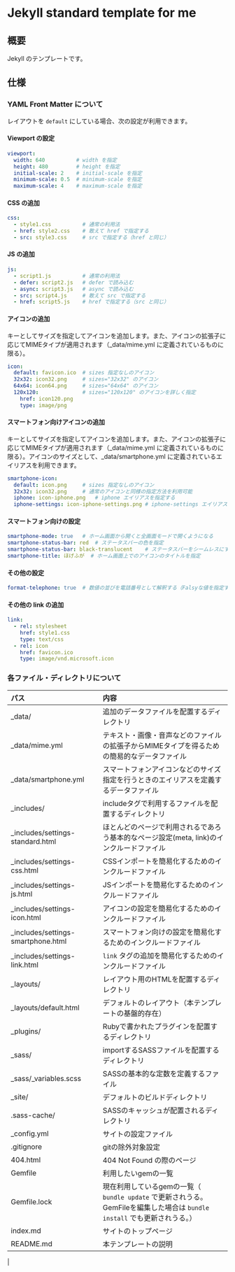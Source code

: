 # Jekyll standard template for me
## 概要
Jekyll のテンプレートです。

## 仕様
### YAML Front Matter について
レイアウトを `default` にしている場合、次の設定が利用できます。

#### Viewport の設定
```yaml
viewport:
  width: 640          # width を指定
  height: 480         # height を指定
  initial-scale: 2    # initial-scale を指定
  minimum-scale: 0.5  # minimum-scale を指定
  maximum-scale: 4    # maximum-scale を指定
```

#### CSS の追加
```yaml
css:
  - style1.css          # 通常の利用法
  - href: style2.css    # 敢えて href で指定する
  - src: style3.css     # src で指定する（href と同じ）
```

#### JS の追加
```yaml
js:
  - script1.js          # 通常の利用法
  - defer: script2.js   # defer で読み込む
  - async: script3.js   # async で読み込む
  - src: script4.js     # 敢えて src で指定する
  - href: script5.js    # href で指定する（src と同じ）
```

#### アイコンの追加
キーとしてサイズを指定してアイコンを追加します。また、アイコンの拡張子に応じてMIMEタイプが適用されます（_data/mime.yml に定義されているものに限る）。
```yaml
icon:
  default: favicon.ico  # sizes 指定なしのアイコン
  32x32: icon32.png     # sizes="32x32" のアイコン
  64x64: icon64.png     # sizes="64x64" のアイコン
  120x120:              # sizes="120x120" のアイコンを詳しく指定
    href: icon120.png
    type: image/png
```

#### スマートフォン向けアイコンの追加
キーとしてサイズを指定してアイコンを追加します。また、アイコンの拡張子に応じてMIMEタイプが適用されます（_data/mime.yml に定義されているものに限る）。アイコンのサイズとして、_data/smartphone.yml に定義されているエイリアスを利用できます。
```yaml
smartphone-icon:
  default: icon.png     # sizes 指定なしのアイコン
  32x32: icon32.png     # 通常のアイコンと同様の指定方法を利用可能
  iphone: icon-iphone.png   # iphone エイリアスを指定する
  iphone-settings: icon-iphone-settings.png # iphone-settings エイリアス
```

#### スマートフォン向けの設定
```yaml
smartphone-mode: true   # ホーム画面から開くと全画面モードで開くようになる
smartphone-status-bar: red  # ステータスバーの色を指定
smartphone-status-bar: black-translucent    # ステータスバーをシームレスにする
smartphone-title: ほげふが  # ホーム画面上でのアイコンのタイトルを指定
```

#### その他の設定
```yaml
format-telephone: true  # 数値の並びを電話番号として解釈する（Falsyな値を指定すると無効にする。デフォルトで無効化される。）
```

#### その他の link の追加
```yaml
link:
  - rel: stylesheet
    href: style1.css
    type: text/css
  - rel: icon
    href: favicon.ico
    type: image/vnd.microsoft.icon
```


### 各ファイル・ディレクトリについて

|パス|内容|
|:--|:--|
|_data/         |追加のデータファイルを配置するディレクトリ
|_data/mime.yml |テキスト・画像・音声などのファイルの拡張子からMIMEタイプを得るための簡易的なデータファイル
|_data/smartphone.yml|スマートフォンアイコンなどのサイズ指定を行うときのエイリアスを定義するデータファイル
|_includes/     |includeタグで利用するファイルを配置するディレクトリ
|_includes/settings-standard.html|ほとんどのページで利用されるであろう基本的なページ設定(meta, link)のインクルードファイル
|_includes/settings-css.html|CSSインポートを簡易化するためのインクルードファイル
|_includes/settings-js.html|JSインポートを簡易化するためのインクルードファイル
|_includes/settings-icon.html|アイコンの設定を簡易化するためのインクルードファイル
|_includes/settings-smartphone.html|スマートフォン向けの設定を簡易化するためのインクルードファイル
|_includes/settings-link.html|`link` タグの追加を簡易化するためのインクルードファイル
|_layouts/      |レイアウト用のHTMLを配置するディレクトリ
|_layouts/default.html|デフォルトのレイアウト（本テンプレートの基盤的存在）
|_plugins/      |Rubyで書かれたプラグインを配置するディレクトリ
|_sass/         |importするSASSファイルを配置するディレクトリ
|_sass/_variables.scss|SASSの基本的な定数を定義するファイル
|_site/         |デフォルトのビルドディレクトリ
|.sass-cache/   |SASSのキャッシュが配置されるディレクトリ
|_config.yml    |サイトの設定ファイル
|.gitignore     |gitの除外対象設定
|404.html       |404 Not Found の際のページ
|Gemfile        |利用したいgemの一覧
|Gemfile.lock   |現在利用しているgemの一覧（ `bundle update` で更新されうる。GemFileを編集した場合は `bundle install` でも更新されうる。）
|index.md       |サイトのトップページ
|README.md      |本テンプレートの説明
|
	